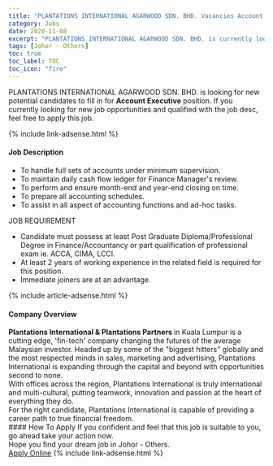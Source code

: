 ```yaml
---
title: "PLANTATIONS INTERNATIONAL AGARWOOD SDN. BHD. Vacancies Account Executive" 
category: Jobs 
date: 2020-11-08 
excerpt: "PLANTATIONS INTERNATIONAL AGARWOOD SDN. BHD. is currently looking for suitable person to fill in the Account Executive which positioned at Johor - Others" 
tags: [Johor - Others] 
toc: true 
toc_label: TOC 
toc_icon: "fire" 
--- 
```


<p>PLANTATIONS INTERNATIONAL AGARWOOD SDN. BHD. is looking for new potential candidates to fill in for <b>Account Executive</b> position. If you currently looking for new job opportunities and qualified with the job desc, feel free to apply this job.
</p>{% include link-adsense.html %} 
<div><div><div><h4>Job Description</h4></div></div><div><div><span><div><ul><li>To handle full sets of accounts under minimum supervision.</li><li>To maintain daily cash flow ledger for Finance Manager's review.</li><li>To perform and ensure month-end and year-end closing on time.</li><li>To prepare all accounting schedules.</li><li>To assist in all aspect of accounting functions and ad-hoc tasks.</li></ul><div>JOB REQUIREMENT</div><ul><li>Candidate must possess at least Post Graduate Diploma/Professional Degree in Finance/Accountancy or part qualification of professional exam ie. ACCA, CIMA, LCCI.</li><li>At least 2 years of working experience in the related field is required for this position.</li><li>Immediate joiners are at an advantage.</li></ul></div></span></div></div></div> 
{% include article-adsense.html %} 
<div><div><div><h4>Company Overview</h4></div></div><div><div><span><div><div>
<div>
<div>
<div><strong>Plantations International &amp; Plantations Partners&#160;</strong>in Kuala Lumpur is a cutting edge, 'fin-tech' company changing the futures of the average Malaysian investor. Headed up by some of the "biggest hitters" globally and the most respected minds in sales, marketing and advertising, Plantations International is expanding through the capital and beyond with opportunities second to none.</div>
<div>With offices across the region, Plantations International is truly international and multi-cultural, putting teamwork, innovation and passion at the heart of everything they do.</div>
<div>For the right candidate, Plantations International is capable of providing a career path to true financial freedom.&#160;</div>
</div>
</div>
</div></div></span></div></div></div> 
#### How To Apply 
If you confident and feel that this job is suitable to you, go ahead take your action now. <br/> 
Hope you find your dream job in Johor - Others. <br/> 
<a href="https://www.jobstreet.com.my/en/job/account-executive-4419235?jobId=jobstreet-my-job-4419235&sectionRank=26&token=0~7d838342-5c57-4820-abf8-b79f6ff23ee7&fr=SRP%20View%20In%20New%20Ta" class="btn btn--info" target="_blank" rel="nofollow noopenner">Apply Online</a> 
{% include link-adsense.html %} 